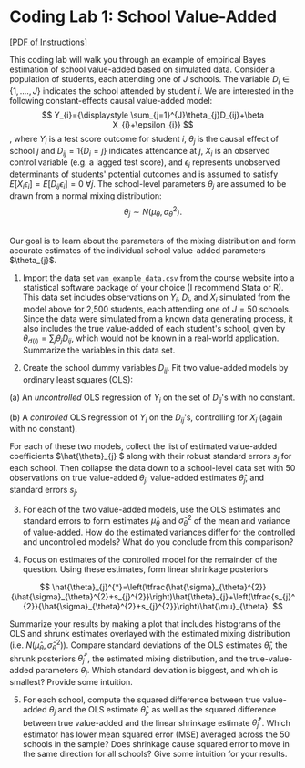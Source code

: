 # Coding Lab 1: School Value-Added

[[PDF of Instructions](https://github.com/Mixtape-Sessions/Empirical-Bayes/raw/main/Lab/Lab-1/lab1.pdf)]

This coding lab will walk you through an example of empirical Bayes estimation of school value-added based on simulated data. Consider a population of students, each attending one of $J$ schools. The variable $D_{i} \in \{1,....,J\}$ indicates the school attended by student $i$. We are interested in the following constant-effects causal value-added model:
$$
  Y_{i}={\displaystyle \sum_{j=1}^{J}\theta_{j}D_{ij}+\beta X_{i}+\epsilon_{i}}
$$,
where $Y_{i}$ is a test score outcome for student $i$, $\theta_{j}$ is the causal effect of school $j$ and $D_{ij}=1\{D_{i}=j\}$ indicates attendance at $j$, $X_{i}$ is an observed control variable (e.g. a lagged test score), and $\epsilon_{i}$ represents unobserved determinants of students' potential outcomes and is assumed to satisfy $E[X_{i} \epsilon_{i}] = E[D_{ij} \epsilon_{i}] = 0\ \forall j$. The school-level parameters $\theta_{j}$ are assumed to be drawn from a normal mixing distribution:
$$
  \theta_{j}\sim N(\mu_{\theta},\sigma_{\theta}^{2}).
$$

<br/>
Our goal is to learn about the parameters of the mixing distribution and form accurate estimates of the individual school value-added parameters $\theta_{j}$.

1. Import the data set `vam_example_data.csv` from the course website into a statistical software package of your choice (I recommend Stata or R). This data set includes observations on $Y_{i},$ $D_{i}$, and $X_{i}$ simulated from the model above for 2,500 students, each attending one of $J=50$ schools. Since the data were simulated from a known data generating process, it also includes the true value-added of each student's school, given by $\theta_{d(i)}=\sum_{j}\theta_{j}D_{ij}$, which would not be known in a real-world application. Summarize the variables in this data set.

2. Create the school dummy variables $D_{ij}$. Fit two value-added models by ordinary least squares (OLS):

  (a) An *uncontrolled* OLS regression of $Y_{i}$ on the set of $D_{ij}$'s with no constant.

  (b) A *controlled* OLS regression of $Y_{i}$ on the $D_{ij}$'s, controlling for $X_{i}$ (again with no constant).

For each of these two models, collect the list of estimated value-added coefficients $\hat{\theta}_{j}
$ along with their robust standard errors $s_{j}$ for each school. Then collapse the data down to a  school-level data set with 50 observations on true value-added $\theta_{j}$, value-added estimates $\hat{\theta}_{j}$, and standard errors $s_{j}$.

3. For each of the two value-added models, use the OLS estimates and standard errors to form estimates $\hat{\mu}_{\theta}$ and $\hat{\sigma}_{\theta}^{2}$ of the mean and variance of value-added. How do the estimated variances differ for the controlled and uncontrolled models? What do you conclude from this comparison? 

4. Focus on estimates of the controlled model for the remainder of the question. Using these estimates, form linear shrinkage posteriors

$$
  \hat{\theta}_{j}^{*}=\left(\tfrac{\hat{\sigma}_{\theta}^{2}}{\hat{\sigma}_{\theta}^{2}+s_{j}^{2}}\right)\hat{\theta}_{j}+\left(\tfrac{s_{j}^{2}}{\hat{\sigma}_{\theta}^{2}+s_{j}^{2}}\right)\hat{\mu}_{\theta}.
$$

Summarize your results by making a plot that includes histograms of the OLS and shrunk estimates overlayed with the estimated mixing distribution (i.e. $N(\hat{\mu}_{\theta},\hat{\sigma}_{\theta}^{2})$). Compare standard deviations of the OLS estimates $\hat{\theta}_{j}$, the shrunk posteriors $\hat{\theta}_{j}^{*}$, the estimated mixing distribution, and the true-value-added parameters $\theta_{j}$. Which standard deviation is biggest, and which is smallest? Provide some intuition.

5. For each school, compute the squared difference between true value-added $\theta_{j}$ and the OLS estimate $\hat{\theta}_{j}$, as well as the squared difference between true value-added and the linear shrinkage estimate $\hat{\theta}_{j}^{*}$. Which estimator has lower mean squared error (MSE) averaged across the 50 schools in the sample? Does shrinkage cause squared error to move in the same direction for all schools? Give some intuition for your results.

